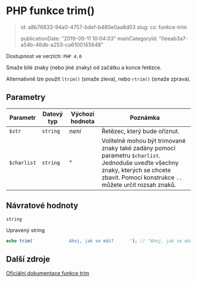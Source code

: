 PHP funkce trim()
=================

> id: a8b76833-94a0-4757-bdef-b480e0aa8d03
> slug:
> 	cs: funkce-trim
>
> publicationDate: "2019-09-11 10:04:03"
> mainCategoryId: "0eeab3a7-a54b-46db-a253-ca6100145648"

Dostupnost ve verzích: `PHP 4.0`

Smaže bílé znaky (nebo jiné znaky) od začátku a konce řetězce.

Alternativně lze použít `ltrim()` (smaže zleva), nebo `rtrim()` (smaže zprava).

Parametry
--------------

| Parametr | Datový typ | Výchozí hodnota | Poznámka |
|-----|-----|-----|-----|
| `$str` | `string` | *není* | Řetězec, který bude oříznut. |
| `$charlist` | `string` | " | Volitelně mohou být trimované znaky také zadány pomocí parametru `$charlist`. Jednoduše uveďte všechny znaky, kterých se chcete zbavit. Pomocí konstrukce `..` můžete určit rozsah znaků. |

Návratové hodnoty
----------------

`string`

Upravený string

```php
echo trim('             Ahoj, jak se máš?      '); // "Ahoj, jak se máš?"
```

Další zdroje
------------

[Oficiální dokumentace funkce trim](https://www.php.net/manual/en/function.trim.php)
